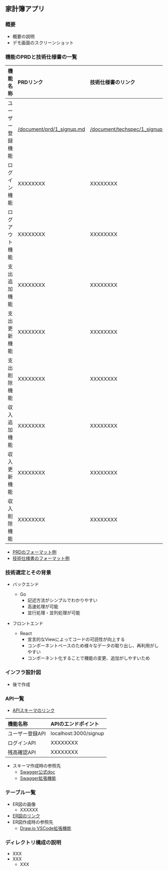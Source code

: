## 家計簿アプリ

### 概要

- 概要の説明
- デモ画面のスクリーンショット

### 機能のPRDと技術仕様書の一覧

| 機能名称 | PRDリンク | 技術仕様書のリンク |
| :--- | :--- | :--- |
| ユーザー登録機能 | [/document/prd/1_signup.md](/document/prd/1_signup.md) | [/document/techspec/1_signup.md](/document/techspec/1_signup.md) |
| ログイン機能 | XXXXXXXX | XXXXXXXX |
| ログアウト機能 | XXXXXXXX | XXXXXXXX |
| 支出追加機能 | XXXXXXXX | XXXXXXXX |
| 支出更新機能 | XXXXXXXX | XXXXXXXX |
| 支出削除機能 | XXXXXXXX | XXXXXXXX |
| 収入追加機能 | XXXXXXXX | XXXXXXXX |
| 収入更新機能 | XXXXXXXX | XXXXXXXX |
| 収入削除機能 | XXXXXXXX | XXXXXXXX |

- [PRDのフォーマット例](/document/prd/1_login.md)
- [技術仕様書のフォーマット例  ](/document/techspec/1_login.md)


### 技術選定とその背景

- バックエンド
  - Go
    - 記述方法がシンプルでわかりやすい
    - 高速処理が可能
    - 並行処理・並列処理が可能

- フロントエンド
  - React
    - 宣言的なViewによってコードの可読性が向上する
    - コンポーネントベースのため様々なデータの取り出し、再利用がしやすい
    - コンポーネント化することで機能の変更、追加がしやすいため

### インフラ設計図

- 後で作成

### API一覧
- [APIスキーマのリンク](/document/api-schema/openapi.yml)

| 機能名称 | APIのエンドポイント |
| :--- | :--- |
| ユーザー登録API | localhost:3000/signup |
| ログインAPI | XXXXXXXX |
| 残高確認API | XXXXXXXX |

- スキーマ作成時の参照先
  - [Swagger公式doc](https://swagger.io/docs/specification/api-host-and-base-path/)
  - [Swagger拡張機能](https://marketplace.visualstudio.com/items?itemName=Arjun.swagger-viewer)

### テーブル一覧

- ER図の画像
  - XXXXXX
- [ER図のリンク](/document/db/db_er.dio)
- ER図作成時の参照先
  - [Draw.io VSCode拡張機能](https://marketplace.visualstudio.com/items?itemName=hediet.vscode-drawio)

### ディレクトリ構成の説明

- XXX
- XXX
  - XXX
